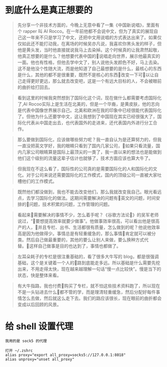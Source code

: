 # 到底什么是真正想要的

> 先分享一个非技术方面的，今晚上无意中看了一集《中国新说唱》，里面有个 rapper 叫 AI Rocco。在一年前他都不会说中文，但为了真实的展现自己这一年来不只是学习了中文，还把中文用说唱的方式表达出来了。如果仅仅如此还不能打动我，在离场的时候吴亦凡说，我喜欢你黑头发的样子，但他是黄头发，当时他直接就说我马上去染掉。这个时候真的让我肃然起敬，他真正想要的是什么？他想要代表中国的说唱走向世界，展示他最真实的一面。他也有性格，但他去学中文了，别人说他头发颜色不好，马上去染。这不是他没个性随大流，而是他知道了自己最想要的是什么，最核心的东西是什么，其他的都不是很重要，既然不是核心的东西改变一下可以让自己走得更好更远，那么就去改变吧，这是一个有远大目标的人，不会被眼前的曲折给打回去。


> 看到这里的时候我突然想到了国际化这个词，现在做什么都需要考虑国际化了,AI Rocoo实际上是生活在北美的，但是一个华裔，是黄皮肤，他的志向是代表中国像世界展示自己。北美和欧洲在我的印象中已经很能代表国际化了。但他为什么还要学中文，这让我想到了中国现在其实已经很强大了，国际化代表从中国走出去，也代表国外的走进来，还代表国内外进行分工合作。

> 那么要做到国际化，应该做哪些努力呢？我一直自认为是还算努力的，但我一直没把英文学好，我的眼睛只看到了国内几家公司，如果只看流量，国内几家公司眼睛算是国际上最顶尖的一类了，我一直以来的想法也是能做到他们这个级别的流量这辈子估计也就够了，技术方面应该也算大牛了。

> 但我现在不这么看了，国际性的公司真的是需要国际化的人和国际化的文化。对于公司来说还需要国际化的工作模式，国内的顶级公司一直被大家吐槽他们的工作模式。

> 既然他们都没做到，我也不能去改变他们，那么我就改变我自己。眼光看远点，去学习国际化的做法。这期间需要解决的问题有英文的问题，时间安排的问题，技术积累的问题，工作管理的问题。

> 看起来需要解决的事情不少，怎么着手呢？《谷歌方法论》的吴军老师说过，“要想提高效率就要少做事”。他做事效率很高，可以看出他是很高产的人，并且专栏、出书、生活都很有质量，怎么做到的呢？他说他效率高是因为他做得少。事情总是有轻重缓急的，那么事情肯定就可以被分类。然后自己做最重要的，其他的要么让别人来做，要么换种方式代替。这样自己做事是目的也达到了，事情也都做了。

> 左耳朵耗子的专栏是很注重基础的，看了很多大牛写的 blog，都是很强调基础，这个是关键着一个人的路到底能走多远。所以基础是什么需要先挖出来，不用走得太快，现在越来越理解一句话“慢一点比较快”。慢是当下的状态，快是整体来看。

> 有大牛指路，我也付费购买了专栏，就不怕这些技术资料跑了，所以现在不是一头钻进去什么都不管的学，而是理清轻重缓急，然后分配好每件事情怎么去做，然后就这么走下去。我们的路应该很长，现在眼前的曲折都会变成以后回顾的风景。

# 给 shell 设置代理
```
我用的是 sock5 的代理

打开 ~/.zshrc
alias proxy="export all_proxy=socks5://127.0.0.1:8018"
alias unproxy="unset all_proxy"
```